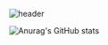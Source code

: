 ![header](https://capsule-render.vercel.app/api?type=wave&color=auto&height=300&section=header&text=I'm%20soominnnn🐾&fontSize=90)

![Anurag's GitHub stats](https://github-readme-stats.vercel.app/api?username=soominnnn&show_icons=true&theme=radical)

